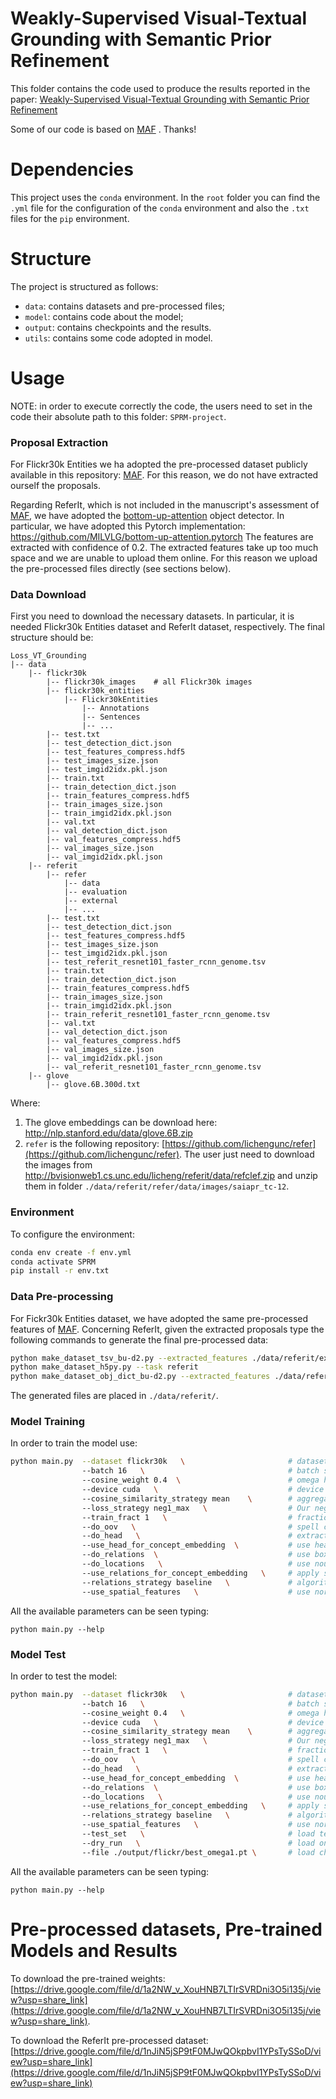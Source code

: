 # Weakly-Supervised Visual-Textual Grounding with Semantic Prior Refinement

This folder contains the code used to produce the results reported in the paper: [Weakly-Supervised Visual-Textual Grounding with Semantic Prior Refinement]() 

Some of our code is based on [MAF](https://github.com/qinzzz/Multimodal-Alignment-Framework) . Thanks!

# Dependencies
This project uses the `conda` environment.
In the `root` folder you can find the `.yml` file for the configuration of the `conda` environment and also the `.txt` files for the `pip` environment. 

# Structure
The project is structured as follows: 
* `data`: contains datasets and pre-processed files;
* `model`: contains code about the model;
* `output`: contains checkpoints and the results.
* `utils`: contains some code adopted in model.

# Usage
NOTE: in order to execute correctly the code, the users need to set in the code their absolute path to this folder: `SPRM-project`.

### Proposal Extraction
For Flickr30k Entities we ha adopted the pre-processed dataset publicly available in this repository: [MAF](https://github.com/qinzzz/Multimodal-Alignment-Framework).
For this reason, we do not have extracted ourself the proposals.

Regarding ReferIt, which is not included in the manuscript's assessment of [MAF](https://github.com/qinzzz/Multimodal-Alignment-Framework), we have adopted the [bottom-up-attention](https://github.com/peteanderson80/bottom-up-attention) object detector.
In particular, we have adopted this Pytorch implementation: https://github.com/MILVLG/bottom-up-attention.pytorch
The features are extracted with confidence of 0.2.
The extracted features take up too much space and we are unable to upload them online. For this reason we upload the pre-processed files directly (see sections below).

### Data Download
First you need to download the necessary datasets. In particular, it is needed Flickr30k Entities dataset and ReferIt dataset, respectively.
The final structure should be:
```
Loss_VT_Grounding
|-- data
    |-- flickr30k
        |-- flickr30k_images    # all Flickr30k images
        |-- flickr30k_entities
            |-- Flickr30kEntities
                |-- Annotations
                |-- Sentences
                |-- ...
        |-- test.txt
        |-- test_detection_dict.json
        |-- test_features_compress.hdf5
        |-- test_images_size.json
        |-- test_imgid2idx.pkl.json
        |-- train.txt
        |-- train_detection_dict.json
        |-- train_features_compress.hdf5
        |-- train_images_size.json
        |-- train_imgid2idx.pkl.json
        |-- val.txt
        |-- val_detection_dict.json
        |-- val_features_compress.hdf5
        |-- val_images_size.json
        |-- val_imgid2idx.pkl.json
    |-- referit
        |-- refer
            |-- data
            |-- evaluation
            |-- external
            |-- ...
        |-- test.txt
        |-- test_detection_dict.json
        |-- test_features_compress.hdf5
        |-- test_images_size.json
        |-- test_imgid2idx.pkl.json
        |-- test_referit_resnet101_faster_rcnn_genome.tsv
        |-- train.txt
        |-- train_detection_dict.json
        |-- train_features_compress.hdf5
        |-- train_images_size.json
        |-- train_imgid2idx.pkl.json
        |-- train_referit_resnet101_faster_rcnn_genome.tsv
        |-- val.txt
        |-- val_detection_dict.json
        |-- val_features_compress.hdf5
        |-- val_images_size.json
        |-- val_imgid2idx.pkl.json
        |-- val_referit_resnet101_faster_rcnn_genome.tsv
    |-- glove
        |-- glove.6B.300d.txt
```

Where:
1) The glove embeddings can be download here: http://nlp.stanford.edu/data/glove.6B.zip
2) `refer` is the following repository: [https://github.com/lichengunc/refer](https://github.com/lichengunc/refer). 
The user just need to download the images from http://bvisionweb1.cs.unc.edu/licheng/referit/data/refclef.zip and unzip them in folder `./data/referit/refer/data/images/saiapr_tc-12`.


### Environment
To configure the environment:
```bash
conda env create -f env.yml 
conda activate SPRM
pip install -r env.txt
```

### Data Pre-processing
For Fickr30k Entities dataset, we have adopted the same pre-processed features of [MAF](https://github.com/qinzzz/Multimodal-Alignment-Framework).
Concerning ReferIt, given the extracted proposals type the following commands to generate the final pre-processed data:
```bash
python make_dataset_tsv_bu-d2.py --extracted_features ./data/referit/extracted_features/
python make_dataset_h5py.py --task referit
python make_dataset_obj_dict_bu-d2.py --extracted_features ./data/referit/extracted_features/
```
The generated files are placed in `./data/referit/`.

### Model Training
In order to train the model use:
```bash
python main.py  --dataset flickr30k   \                       # dataset name [flickr30k, referit]
                --batch 16   \                                # batch size
                --cosine_weight 0.4  \                        # omega hyper-parameter
                --device cuda   \                             # device [cuda, cpu]
                --cosine_similarity_strategy mean    \        # aggregation strategy. In the paper we adopt mean
                --loss_strategy neg1_max   \                  # Our negative contrastive loss
                --train_fract 1   \                           # fraction fo training set (0, ..., 1]
                --do_oov   \                                  # spell checking
                --do_head   \                                 # extract noun phrase's head
                --use_head_for_concept_embedding  \           # use head in the concept branch
                --do_relations  \                             # use boxes relations
                --do_locations   \                            # use noun phrase location
                --use_relations_for_concept_embedding   \     # apply spatial relation
                --relations_strategy baseline   \             # algorithm of labeling the spatial locations
                --use_spatial_features   \                    # use normalized spatial coordinates
```
All the available parameters can be seen typing:
```
python main.py --help
```

### Model Test
In order to test the model:
```bash
python main.py  --dataset flickr30k   \                       # dataset name [flickr30k, referit]
                --batch 16   \                                # batch size
                --cosine_weight 0.4   \                       # omega hyper-parameter
                --device cuda   \                             # device [cuda, cpu]
                --cosine_similarity_strategy mean    \        # aggregation strategy. In the paper we adopt mean
                --loss_strategy neg1_max   \                  # Our negative contrastive loss
                --train_fract 1   \                           # fraction fo training set (0, ..., 1]
                --do_oov   \                                  # spell checking
                --do_head   \                                 # extract noun phrase's head
                --use_head_for_concept_embedding  \           # use head in the concept branch
                --do_relations  \                             # use boxes relations
                --do_locations   \                            # use noun phrase location
                --use_relations_for_concept_embedding   \     # apply spatial relation
                --relations_strategy baseline   \             # algorithm of labeling the spatial locations
                --use_spatial_features   \                    # use normalized spatial coordinates
                --test_set   \                                # load test set instead of validation set
                --dry_run   \                                 # load only test set
                --file ./output/flickr/best_omega1.pt \       # load checkpoint
```
All the available parameters can be seen typing:
```
python main.py --help
```

# Pre-processed datasets, Pre-trained Models and Results
To download the pre-trained weights: [https://drive.google.com/file/d/1a2NW_v_XouHNB7LTIrSVRDni3O5i135j/view?usp=share_link](https://drive.google.com/file/d/1a2NW_v_XouHNB7LTIrSVRDni3O5i135j/view?usp=share_link).

To download the ReferIt pre-processed dataset: [https://drive.google.com/file/d/1nJiN5jSP9tF0MJwQOkpbvI1YPsTySSoD/view?usp=share_link](https://drive.google.com/file/d/1nJiN5jSP9tF0MJwQOkpbvI1YPsTySSoD/view?usp=share_link)
